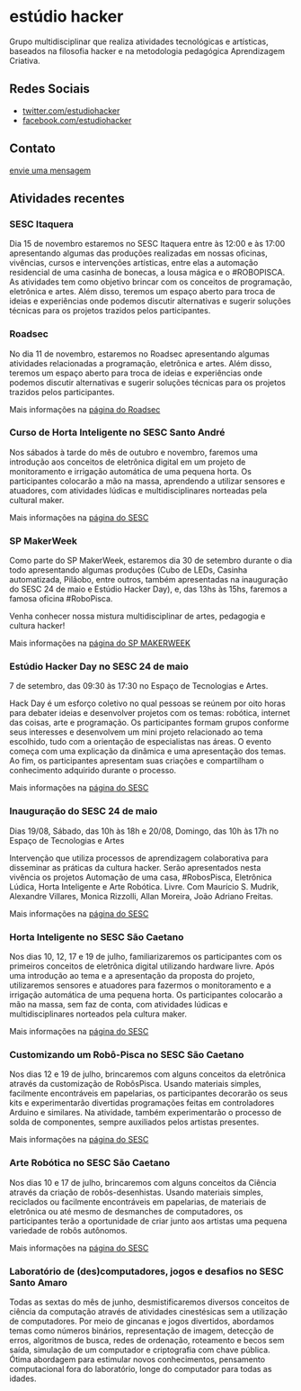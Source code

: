 # estúdio hacker
Grupo multidisciplinar que realiza atividades tecnológicas e artísticas, baseados na filosofia hacker e na metodologia pedagógica Aprendizagem Criativa.

## Redes Sociais
* [twitter.com/estudiohacker](http://twitter.com/estudiohacker)
* [facebook.com/estudiohacker](https://www.facebook.com/estudiohacker)

## Contato
[envie uma mensagem](https://docs.google.com/forms/d/1kIa9-KfjdoMsAOIdv8ikkvAwN3jpIISr8Ax-toXptMs/)

## Atividades recentes

### SESC Itaquera

Dia 15 de novembro estaremos no SESC Itaquera entre às 12:00 e às 17:00 apresentando algumas das produções realizadas em nossas oficinas, vivências, cursos e intervenções artísticas, entre elas a automação residencial de uma casinha de bonecas, a lousa mágica e o #ROBOPISCA. As atividades tem como objetivo brincar com os conceitos de programação, eletrônica e artes. Além disso, teremos um espaço aberto para troca de ideias e experiências onde podemos discutir alternativas e sugerir soluções técnicas para os projetos trazidos pelos participantes.

### Roadsec

No dia 11 de novembro, estaremos no Roadsec apresentando algumas atividades relacionadas a programação, eletrônica e artes. Além disso, teremos um espaço aberto para troca de ideias e experiências onde podemos discutir alternativas e sugerir soluções técnicas para os projetos trazidos pelos participantes.

Mais informações na [página do Roadsec](https://roadsec.com.br/saopaulo2017/)

### Curso de Horta Inteligente no SESC Santo André

Nos sábados à tarde do mês de outubro e novembro, faremos uma introdução aos conceitos de eletrônica digital em um projeto de monitoramento e irrigação automática de uma pequena horta. Os participantes colocarão a mão na massa, aprendendo a utilizar sensores e atuadores, com atividades lúdicas e multidisciplinares norteadas pela cultural maker.

Mais informações na [página do SESC](https://www.sescsp.org.br/programacao/131050_HORTA+INTELIGENTE)

### SP MakerWeek

Como parte do SP MakerWeek, estaremos dia 30 de setembro durante o dia todo apresentando algumas produções (Cubo de LEDs, Casinha automatizada, Pilãobo, entre outros, também apresentadas na inauguração do SESC 24 de maio e Estúdio Hacker Day), e, das 13hs às 15hs, faremos a famosa oficina #RoboPisca.

Venha conhecer nossa mistura multidisciplinar de artes, pedagogia e cultura hacker!

Mais informações na [página do SP MAKERWEEK](https://www.sympla.com.br/sp-makerweek__174304)

### Estúdio Hacker Day no SESC 24 de maio

7 de setembro, das 09:30 às 17:30 no Espaço de Tecnologias e Artes.

Hack Day é um esforço coletivo no qual pessoas se reúnem por oito horas para debater ideias e desenvolver projetos com os temas: robótica, internet das coisas, arte e programação. Os participantes formam grupos conforme seus interesses e desenvolvem um mini projeto relacionado ao tema escolhido, tudo com a orientação de especialistas nas áreas. O evento começa com uma explicação da dinâmica e uma apresentação dos temas. Ao fim, os participantes apresentam suas criações e compartilham o conhecimento adquirido durante o processo.

Mais informações na [página do SESC](https://www.sescsp.org.br/aulas/130859_PROJETO+HACK+DAY)

### Inauguração do SESC 24 de maio

Dias 19/08, Sábado, das 10h às 18h e 20/08, Domingo, das 10h às 17h no Espaço de Tecnologias e Artes

Intervenção que utiliza processos de aprendizagem colaborativa para disseminar as práticas da cultura hacker. Serão apresentados nesta vivência os projetos Automação de uma casa, #RobosPisca, Eletrônica Lúdica, Horta Inteligente e Arte Robótica. Livre. Com Maurício S. Mudrik, Alexandre Villares, Monica Rizzolli, Allan Moreira, João Adriano Freitas.

Mais informações na [página do SESC](https://www.sescsp.org.br/programacao/130647_ESTUDIO+HACKER)

### Horta Inteligente no SESC São Caetano

Nos dias 10, 12, 17 e 19 de julho, familiarizaremos os participantes com os primeiros conceitos de eletrônica digital utilizando hardware livre. Após uma introdução ao tema e a apresentação da proposta do projeto, utilizaremos sensores e atuadores para fazermos o monitoramento e a irrigação automática de uma pequena horta. Os participantes colocarão a mão na massa, sem faz de conta, com atividades lúdicas e multidisciplinares norteados pela cultura maker.

Mais informações na [página do SESC](http://www.saocaetanodigital.com.br/ferias-para-criancas-sesc-sao-caetano-realiza-projeto-especial/)

### Customizando um Robô-Pisca no SESC São Caetano

Nos dias 12 e 19 de julho, brincaremos com alguns conceitos da eletrônica através da customização de RobôsPisca. Usando materiais simples, facilmente encontráveis em papelarias, os participantes decorarão os seus kits e experimentarão divertidas programações feitas em controladores Arduino e similares. Na atividade, também experimentarão o processo de solda de componentes, sempre auxiliados pelos artistas presentes. 

Mais informações na [página do SESC](http://www.saocaetanodigital.com.br/ferias-para-criancas-sesc-sao-caetano-realiza-projeto-especial/)

### Arte Robótica no SESC São Caetano

Nos dias 10 e 17 de julho, brincaremos com alguns conceitos da Ciência através da criação de robôs-desenhistas. Usando materiais simples, reciclados ou facilmente encontráveis em papelarias, de materiais de eletrônica ou até mesmo de desmanches de computadores, os participantes terão a oportunidade de criar junto aos artistas uma pequena variedade de robôs autônomos.

Mais informações na [página do SESC](http://www.saocaetanodigital.com.br/ferias-para-criancas-sesc-sao-caetano-realiza-projeto-especial/)

### Laboratório de (des)computadores, jogos e desafios no SESC Santo Amaro

Todas as sextas do mês de junho, desmistificaremos diversos conceitos de ciência da computação através de atividades cinestésicas sem a utilização de computadores. Por meio de gincanas e jogos divertidos, abordamos temas como números binários, representação de imagem, detecção de erros, algoritmos de busca, redes de ordenação, roteamento e becos sem saída, simulação de um computador e criptografia com chave pública. Ótima abordagem para estimular novos conhecimentos, pensamento computacional fora do laboratório, longe do computador para todas as idades.
